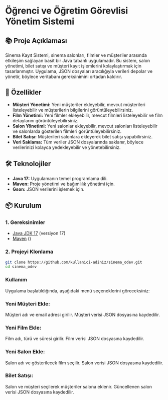 # Öğrenci ve Öğretim Görevlisi Yönetim Sistemi

## 📚 Proje Açıklaması

Sinema Kayıt Sistemi, sinema salonları, filmler ve müşteriler arasında etkileşim sağlayan basit bir Java tabanlı uygulamadır. Bu sistem, salon yönetimi, bilet satışı ve müşteri kayıt işlemlerini kolaylaştırmak için tasarlanmıştır. Uygulama, JSON dosyaları aracılığıyla verileri depolar ve yönetir, böylece veritabanı gereksinimini ortadan kaldırır.

## 🚀 Özellikler

- **Müşteri Yönetimi:** Yeni müşteriler ekleyebilir, mevcut müşterileri listeleyebilir ve müşterilerin bilgilerini görüntüleyebilirsiniz.
- **Film Yönetimi:** Yeni filmler ekleyebilir, mevcut filmleri listeleyebilir ve film detaylarını görüntüleyebilirsiniz.
- **Salon Yönetimi:** Yeni salonlar ekleyebilir, mevcut salonları listeleyebilir ve salonlarda gösterilen filmleri görüntüleyebilirsiniz.
- **Bilet Satışı:** Müşterileri salonlara ekleyerek bilet satışı yapabilirsiniz.
- **Veri Saklama:** Tüm veriler JSON dosyalarında saklanır, böylece verilerinizi kolayca yedekleyebilir ve yönetebilirsiniz.

## 🛠 Teknolojiler

- **Java 17:** Uygulamanın temel programlama dili.
- **Maven:** Proje yönetimi ve bağımlılık yönetimi için.
- **Gson:** JSON verilerini işlemek için.

## 📦 Kurulum

### 1. Gereksinimler

- [Java JDK 17]([https://dotnet.microsoft.com/download](https://www.oracle.com/java/technologies/javase/jdk17-archive-downloads.html)) (versiyon 17)
- [Maven]([https://dotnet.microsoft.com/download](https://maven.apache.org/install.html)) ()

### 2. Projeyi Klonlama

```bash
git clone https://github.com/kullanici-adiniz/sinema_odev.git
cd sinema_odev
```

### Kullanım

Uygulama başlatıldığında, aşağıdaki menü seçeneklerini göreceksiniz:

### Yeni Müşteri Ekle:

Müşteri adı ve email adresi girilir.
Müşteri verisi JSON dosyasına kaydedilir.

### Yeni Film Ekle:

Film adı, türü ve süresi girilir.
Film verisi JSON dosyasına kaydedilir.

### Yeni Salon Ekle:

Salon adı ve gösterilecek film seçilir.
Salon verisi JSON dosyasına kaydedilir.

### Bilet Satışı:

Salon ve müşteri seçilerek müşteriler salona eklenir.
Güncellenen salon verisi JSON dosyasına kaydedilir.
